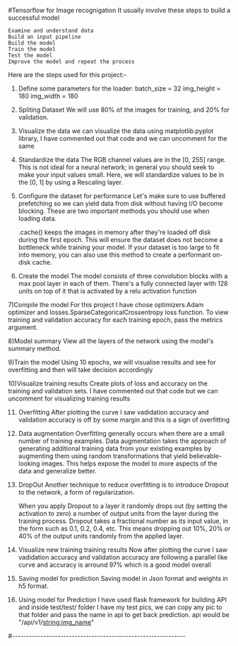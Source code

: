 #Tensorflow for Image recognigation 
It usually involve these steps to build a successful model

    Examine and understand data
    Build an input pipeline
    Build the model
    Train the model
    Test the model
    Improve the model and repeat the process

Here are the steps used for this project:-

1) Define some parameters for the loader:
    batch_size = 32
    img_height = 180
    img_width = 180

2) Spliting Dataset
    We will use 80% of the images for training, and 20% for validation.

3) Visualize the data
    we can visualize the data using matplotlib.pyplot library, I have commented out that code and we can uncomment for the same

4) Standardize the data
    The RGB channel values are in the [0, 255] range. This is not ideal for a neural network; in general you should seek to make your input values small. Here, we will standardize values to be in the [0, 1] by using a Rescaling layer.

5) Configure the dataset for performance
    Let's make sure to use buffered prefetching so we can yield data from disk without having I/O become blocking. These are two important methods you should use when loading data.

    .cache() keeps the images in memory after they're loaded off disk during the first epoch. This will ensure the dataset does not become a bottleneck while training your model. If your dataset is too large to fit into memory, you can also use this method to create a performant on-disk cache.

6) Create the model
    The model consists of three convolution blocks with a max pool layer in each of them. There's a fully connected layer with 128 units on top of it that is activated by a relu activation function

7)Compile the model
    For this project I have chose  optimizers.Adam optimizer and losses.SparseCategoricalCrossentropy loss function. To view training and validation accuracy for each training epoch, pass the metrics argument.

8)Model summary
    View all the layers of the network using the model's summary method.

9)Train the model
    Using 10 epochs, we will visualise results and see for overfitting and then will take decision accordingly

10)Visualize training results
    Create plots of loss and accuracy on the training and validation sets. I have commented out that code but we can uncomment for visualizing training results

11) Overfitting
    After plotting the curve I saw vadidation accuracy and validation accuracy is off by some margin and this is a sign of overfitting

12) Data augmentation
    Overfitting generally occurs when there are a small number of training examples. Data augmentation takes the approach of generating additional training data from your existing examples by augmenting them using random transformations that yield believable-looking images. This helps expose the model to more aspects of the data and generalize better.

13) DropOut
    Another technique to reduce overfitting is to introduce Dropout to the network, a form of regularization.

    When you apply Dropout to a layer it randomly drops out (by setting the activation to zero) a number of output units from the layer during the training process. Dropout takes a fractional number as its input value, in the form such as 0.1, 0.2, 0.4, etc. This means dropping out 10%, 20% or 40% of the output units randomly from the applied layer.

14) Visualize new training training results
    Now after plotting the curve I saw vadidation accuracy and validation accuracy are following a parallel like curve and accuracy is arround 97% which is a good model overall

15) Saving model for prediction
    Saving model in Json format and weights in h5 format.

16) Using model for Prediction
    I have used flask framework for building API and inside test/test/ folder I have my test pics, we can copy any pic to that folder and pass the name in api to get back prediction.
    api would be "/api/v1/<string:img_name>"

#-------------------------------------------------------------